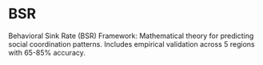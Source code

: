 # BSR
Behavioral Sink Rate (BSR) Framework: Mathematical theory for predicting social coordination patterns. Includes empirical validation across 5 regions with 65-85% accuracy.
